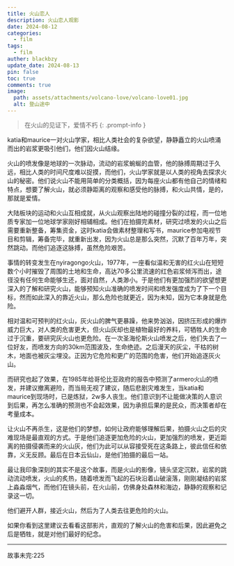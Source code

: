 ```yaml
---
title: 火山恋人
description: 火山恋人观影
date: 2024-08-12
categories:
  - film
tags:
  - film
auther: blackbzy
update_date: 2024-08-13
pin: false
toc: true
comments: true
image:
  path: assets/attachments/volcano-love/volcano-love01.jpg
  alt: 登山途中
---
```


> 在火山的见证下，爱情不朽
{: .prompt-info }


katia和maurice一对火山学家，相比人类社会的复杂欲望，静静矗立的火山喷涌而出的岩浆更吸引他们，他们因火山结缘。

火山的喷发像是地球的一次脉动，流动的岩浆蜿蜒的血管，他的脉搏周期过于久远，相比人类的时间尺度难以捉摸，而他们，火山学家就是以人类的视角去探求火山的秘密。他们说火山不能用简单的分类概括，因为每座火山都有他自己的情绪和特点，想要了解火山，就必须静距离的观察和感受他的脉搏，和火山共情，是的，那就是爱情。

大陆板块的运动和火山互相成就，从火山观察出陆地的碰撞分裂的过程，而一位地质专家加一位地球学家刚好相辅相成。他们在拍摄完素材，研究过喷发的火山之后需要重新整备，筹集资金，这时katia会做素材整理和写书，maurice参加电视节目和剪辑，筹备完毕，就重新出发，因为火山总是那么突然，沉默了百年万年，突然跳动。而他们追逐这脉搏，虽然危险艰苦。

事情的转变发生在nyiragongo火山，1977年，一座看似温和无害的红火山在短短数个小时摧毁了周围的土地和生命，高达70多公里流速的红色岩浆倾泻而出，途径没有任何生命能够生还，面对自然，人类渺小。于是他们有更加强烈的欲望想更深入的了解和研究火山，能够预知火山准确的喷发时间和喷发强度成为了下一个目标，然而如此深入的靠近火山，那么危险也就更近，因为未知，因为它本身就是危险。

相对温和可预判的红火山，灰火山的脾气更暴躁，他来势汹汹，因挤压形成的爆炸威力巨大，对人类的危害更大，但火山灰却也是植物最好的养料，可牺牲人的生命过于沉重，要研究灰火山也更危险。在一次圣海伦斯火山喷发之后，他们失去了一位好友，而喷发方向的30km范围波及，生命绝迹。之后漫天的灰尘，干枯的树木，地面也被灰尘埋没。正因为它危险和更广的范围的危害，他们开始追逐灰火山。

而研究也起了效果，在1985年给哥伦比亚政府的报告中预测了armero火山的喷发，并建议撤离避险，而当局无视了建议，随后悲剧灾难发生，当katia和maurice到现场时，已是炼狱，2w多人丧生。他们意识到不让能做决策的人意识到后果，再怎么准确的预测也不会起效果，因为承担后果的是民众，而决策者却在考量成本。

让火山不再杀生，这是他们的梦想，如何让政府能够理解后果，拍摄火山之后的灾难现场是最直观的方式。于是他们追逐更加危险的火山，更加强烈的喷发，更近距离的拍摄侵袭而来的火山灰，他们为此可以从容接受死在这条路上，彼此信任和依靠，义无反顾。最后在日本云仙山，是他们拍摄的最后一站。

最让我印象深刻的其实不是这个故事，而是火山的影像，镜头坚定沉默，岩浆的跳动流动喷发，火山的炙热，随着喷发而飞起的石块沿着山破滚落，刚刚凝结的岩浆上淼淼烟气，而他们在镜头前，在火山前，仿佛身处森林和海边，静静的观察和记录这一切。

他们避开人群，接近火山，然后为了人类去往更危险的火山。

如果你看到这里建议去看看这部影片，直观的了解火山的危害和后果，因此避免之后是牺牲，就是对他们最好的纪念。

---
故事未完:225
